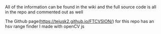 

All of the information can be found in the wiki and the full source code is all in the repo and commented out as well

The Github page(https://tejusk2.github.io/FTCVSION/) for this repo has an hsv range finder I made with openCV js
